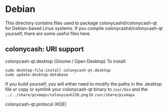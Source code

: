 
Debian
====================
This directory contains files used to package colonycashd/colonycash-qt
for Debian-based Linux systems. If you compile colonycashd/colonycash-qt yourself, there are some useful files here.

## colonycash: URI support ##


colonycash-qt.desktop  (Gnome / Open Desktop)
To install:

	sudo desktop-file-install colonycash-qt.desktop
	sudo update-desktop-database

If you build yourself, you will either need to modify the paths in
the .desktop file or copy or symlink your colonycash-qt binary to `/usr/bin`
and the `../../share/pixmaps/colonycash128.png` to `/usr/share/pixmaps`

colonycash-qt.protocol (KDE)


